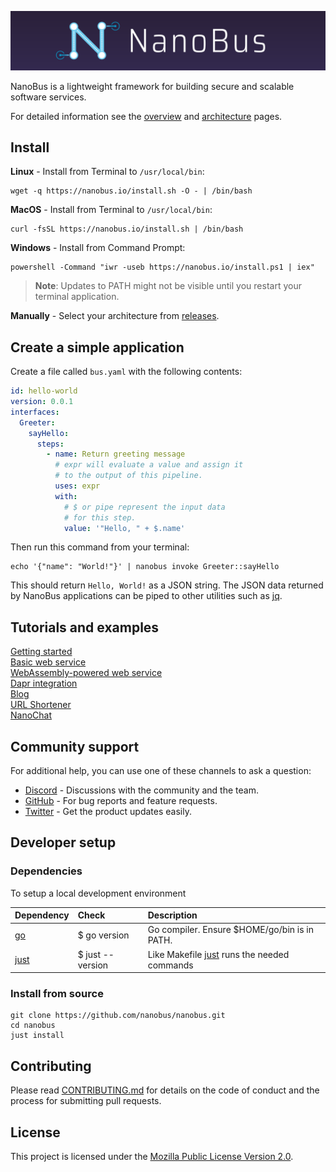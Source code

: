 ![NanoBus Logo](https://github.com/nanobus/nanobus/blob/main/docs/images/nanobus-logo.svg)

NanoBus is a lightweight framework for building secure and scalable software services.

For detailed information see the [overview](https://nanobus.io/overview) and [architecture](https://nanobus.io/architecture) pages.

## Install

**Linux** - Install from Terminal to `/usr/local/bin`:

```shell
wget -q https://nanobus.io/install.sh -O - | /bin/bash
```

**MacOS** - Install from Terminal to `/usr/local/bin`:

```shell
curl -fsSL https://nanobus.io/install.sh | /bin/bash
```

**Windows** - Install from Command Prompt:

```shell
powershell -Command "iwr -useb https://nanobus.io/install.ps1 | iex"
```

> **Note**: Updates to PATH might not be visible until you restart your terminal application.

**Manually** - Select your architecture from [releases](https://github.com/nanobus/nanobus/releases).

## Create a simple application

Create a file called `bus.yaml` with the following contents:

```yaml
id: hello-world
version: 0.0.1
interfaces:
  Greeter:
    sayHello:
      steps:
        - name: Return greeting message
          # expr will evaluate a value and assign it
          # to the output of this pipeline.
          uses: expr
          with:
            # $ or pipe represent the input data
            # for this step.
            value: '"Hello, " + $.name'
```

Then run this command from your terminal:

```shell
echo '{"name": "World!"}' | nanobus invoke Greeter::sayHello
```

This should return `Hello, World!` as a JSON string. The JSON data returned by NanoBus applications can be piped to other utilities such as [jq](https://stedolan.github.io/jq/).

## Tutorials and examples

[Getting started](https://nanobus.io/getting-started)<br>
[Basic web service](https://github.com/nanobus/examples/tree/main/basic-web-service)<br>
[WebAssembly-powered web service](https://github.com/nanobus/examples/tree/main/wasm-web-service)<br>
[Dapr integration](https://github.com/nanobus/examples/tree/main/dapr)<br>
[Blog](https://github.com/nanobus/examples/tree/main/blog)<br>
[URL Shortener](https://github.com/nanobus/examples/tree/main/urlshortener)<br>
[NanoChat](https://github.com/nanobus/examples/tree/main/nanochat)<br>

## Community support

For additional help, you can use one of these channels to ask a question:

- [Discord](https://discord.gg/candle) - Discussions with the community and the team.
- [GitHub](https://github.com/nanobus/nanobus/issues) - For bug reports and feature requests.
- [Twitter](https://twitter.com/nanobusdev) - Get the product updates easily.

## Developer setup

### Dependencies

To setup a local development environment

| Dependency | Check            | Description                                   |
|:---------- |:---------------- |:--------------------------------------------- |
| [go]       | $ go version     | Go compiler.  Ensure $HOME/go/bin is in PATH. |
| [just]     | $ just --version | Like Makefile [just] runs the needed commands |

### Install from source

```shell
git clone https://github.com/nanobus/nanobus.git
cd nanobus
just install
```

## Contributing

Please read [CONTRIBUTING.md](CONTRIBUTING.md) for details on the code of conduct and the process for submitting pull requests.

## License

This project is licensed under the [Mozilla Public License Version 2.0](https://mozilla.org/MPL/2.0/).

[apex]: https://apexlang.io/docs/getting-started
[apexlang.io]: https://apexlang.io
[docker]: https://docs.docker.com/engine/install/
[docker-compose]: https://docs.docker.com/compose/install/
[go]: https://go.dev/doc/install
[iota]: https://github.com/nanobus/iota
[iotas]: https://github.com/nanobus/iota
[just]: https://github.com/casey/just#Installation
[nanobus]: https://github.com/nanobus/nanobus#Install
[npm]: https://docs.npmjs.com/downloading-and-installing-node-js-and-npm
[npx]: https://www.npmjs.com/package/npx#Install
[postgres]: https://www.postgresql.org/download/
[postgresql database]: https://www.postgresql.org/
[rust]: https://rustup.rs/
